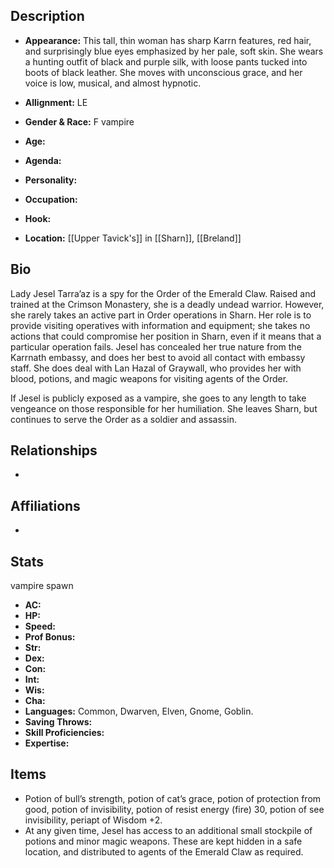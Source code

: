 ## Description
- **Appearance:** This tall, thin woman has sharp Karrn features, red hair, and surprisingly blue eyes emphasized by her pale, soft skin. She wears a hunting outfit of black and purple silk, with loose pants tucked into boots of black leather. She moves with unconscious grace, and her voice is low, musical, and almost hypnotic.

- **Allignment:** LE

- **Gender & Race:** F vampire

- **Age:** 

- **Agenda:** 

- **Personality:** 

- **Occupation:** 

- **Hook:** 

- **Location:** [[Upper Tavick's]] in [[Sharn]], [[Breland]]

## Bio
Lady Jesel Tarra’az is a spy for the Order of the Emerald Claw. Raised and trained at the Crimson Monastery, she is a deadly undead warrior. However, she rarely takes an active part in Order operations in Sharn. Her role is to provide visiting operatives with information and equipment; she takes no actions that could compromise her position in Sharn, even if it means that a particular operation fails. Jesel has concealed her true nature from the Karrnath embassy, and does her best to avoid all contact with embassy staff. She does deal with Lan Hazal of Graywall, who provides her with blood, potions, and magic weapons for visiting agents of the Order.

If Jesel is publicly exposed as a vampire, she goes to any length to take vengeance on those responsible for her humiliation. She leaves Sharn, but continues to serve the Order as a soldier and assassin.

## Relationships
- 

## Affiliations
- 

## Stats
vampire spawn
- **AC:** 
- **HP:** 
- **Speed:** 
- **Prof Bonus:** 
- **Str:** 
- **Dex:** 
- **Con:** 
- **Int:** 
- **Wis:** 
- **Cha:** 
- **Languages:** Common, Dwarven, Elven, Gnome, Goblin.
- **Saving Throws:** 
- **Skill Proficiencies:** 
- **Expertise:** 


## Items
- Potion of bull’s strength, potion of cat’s grace, potion of protection from good, potion of invisibility, potion of resist energy (fire) 30, potion of see invisibility, periapt of Wisdom +2.
- At any given time, Jesel has access to an additional small stockpile of potions and minor magic weapons. These are kept hidden in a safe location, and distributed to agents of the Emerald Claw as required.
